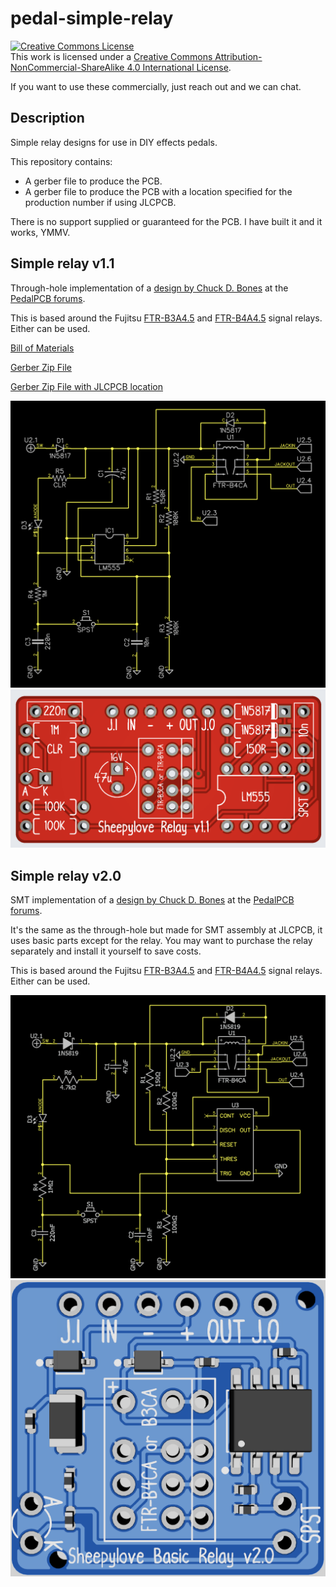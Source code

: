 # pedal-simple-relay

<a rel="license" href="http://creativecommons.org/licenses/by-nc-sa/4.0/"><img alt="Creative Commons License" style="border-width:0" src="https://i.creativecommons.org/l/by-nc-sa/4.0/88x31.png" /></a><br />This work is licensed under a <a rel="license" href="http://creativecommons.org/licenses/by-nc-sa/4.0/">Creative Commons Attribution-NonCommercial-ShareAlike 4.0 International License</a>.

If you want to use these commercially, just reach out and we can chat.

## Description

Simple relay designs for use in DIY effects pedals.

This repository contains:

* A gerber file to produce the PCB.
* A gerber file to produce the PCB with a location specified for the production number if using JLCPCB.

There is no support supplied or guaranteed for the PCB. I have built it and it works, YMMV.

## Simple relay v1.1

Through-hole implementation of a [design by Chuck D. Bones](https://forum.pedalpcb.com/threads/a-simple-relay-bypass.16474/) at the [PedalPCB forums](https://forum.pedalpcb.com/).

This is based around the Fujitsu [FTR-B3A4.5](https://www.fcl.fujitsu.com/downloads/MICRO/fcai/relays/ftr-b3.pdf) and [FTR-B4A4.5](https://www.fcl.fujitsu.com/downloads/MICRO/fcai/relays/ftr-b4.pdf) signal relays. Either can be used.

[Bill of Materials](relay-v1.1/relay-v1.1-bom.pdf)

[Gerber Zip File](relay-v1.1/relay-v1.1-gerber.zip)

[Gerber Zip File with JLCPCB location](relay-v1.1/relay-v1.1-gerber-JLCPCB.zip)

![Schematic](relay-v1.1/relay-v1.1-schematic.png)
![PCB](relay-v1.1/relay-v1.1-pcb.png)

## Simple relay v2.0

SMT implementation of a [design by Chuck D. Bones](https://forum.pedalpcb.com/threads/a-simple-relay-bypass.16474/) at the [PedalPCB forums](https://forum.pedalpcb.com/).

It's the same as the through-hole but made for SMT assembly at JLCPCB, it uses basic parts except for the relay. You may want to purchase the relay separately and install it yourself to save costs.

This is based around the Fujitsu [FTR-B3A4.5](https://www.fcl.fujitsu.com/downloads/MICRO/fcai/relays/ftr-b3.pdf) and [FTR-B4A4.5](https://www.fcl.fujitsu.com/downloads/MICRO/fcai/relays/ftr-b4.pdf) signal relays. Either can be used.



![Schematic](relay-v2.0/relay-v2.0-schematic.png)
![PCB](relay-v2.0/relay-v2.0-pcb.png)